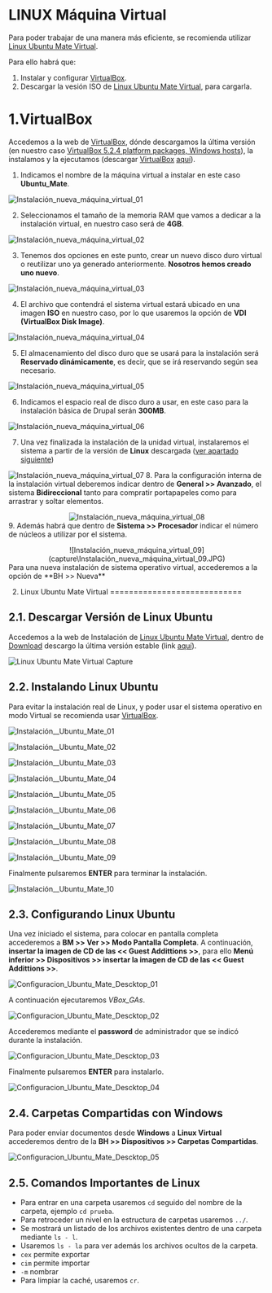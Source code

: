 LINUX Máquina Virtual
=======================
Para poder trabajar de una manera más eficiente, se recomienda utilizar [Linux Ubuntu Mate Virtual](http://cdimage.ubuntu.com/).

Para ello habrá que:
1. Instalar y configurar [VirtualBox](https://www.virtualbox.org/).
2. Descargar la vesión ISO de [Linux Ubuntu Mate Virtual](http://cdimage.ubuntu.com/), para cargarla.


1.VirtualBox
============

Accedemos a la web de [VirtualBox](https://www.virtualbox.org/), dónde descargamos la última versión (en nuestro caso [VirtualBox 5.2.4 platform packages, Windows hosts](http://download.virtualbox.org/virtualbox/5.2.4/VirtualBox-5.2.4-119785-Win.exe)), la instalamos y la ejecutamos (descargar [VirtualBox](https://www.virtualbox.org/) [aquí](https://www.virtualbox.org/wiki/Downloads)).

1. Indicamos el nombre de la máquina virtual a instalar en este caso **Ubuntu_Mate**.

![Instalación_nueva_máquina_virtual_01](https://github.com/HecFranco/Apuntes/blob/master/capture/Instalación_nueva_máquina_virtual_01.jpg)

2. Seleccionamos el tamaño de la memoria RAM que vamos a dedicar a la instalación virtual, en nuestro caso será de **4GB**.

![Instalación_nueva_máquina_virtual_02](https://github.com/HecFranco/Apuntes/blob/master/capture/Instalación_nueva_máquina_virtual_02.jpg)

3. Tenemos dos opciones en este punto, crear un nuevo disco duro virtual o reutilizar uno ya generado anteriormente. **Nosotros hemos creado uno nuevo**. 

![Instalación_nueva_máquina_virtual_03](https://github.com/HecFranco/Apuntes/blob/master/capture/Instalación_nueva_máquina_virtual_03.jpg)

4. El archivo que contendrá el sistema virtual estará ubicado en una imagen **ISO** en nuestro caso, por lo que usaremos la opción de **VDI (VirtualBox Disk Image)**.

![Instalación_nueva_máquina_virtual_04](https://github.com/HecFranco/Apuntes/blob/master/capture/Instalación_nueva_máquina_virtual_04.jpg)

5. El almacenamiento del disco duro que se usará para la instalación será **Reservado dinámicamente**, es decir, que se irá reservando según sea necesario. 

![Instalación_nueva_máquina_virtual_05](https://github.com/HecFranco/Apuntes/blob/master/capture/Instalación_nueva_máquina_virtual_05.jpg)

6. Indicamos el espacio real de disco duro a usar, en este caso para la instalación básica de Drupal serán **300MB**. 

![Instalación_nueva_máquina_virtual_06](https://github.com/HecFranco/Apuntes/blob/master/capture/Instalación_nueva_máquina_virtual_06.jpg)

7. Una vez finalizada la instalación de la unidad virtual, instalaremos el sistema a partir de la versión de **Linux** descargada ([ver apartado siguiente](#12linux-ubuntu-mate-virtual)) 

![Instalación_nueva_máquina_virtual_07](https://github.com/HecFranco/Apuntes/blob/master/capture/Instalación_nueva_máquina_virtual_07.jpg)
8. Para la configuración interna de la instalación virtual deberemos indicar dentro de **General >> Avanzado**, el sistema **Bidireccional** tanto para compratir portapapeles como para arrastrar y soltar elementos. <center>![Instalación_nueva_máquina_virtual_08](capture\Instalación_nueva_máquina_virtual_08.JPG)</center>
9. Además habrá que dentro de **Sistema >> Procesador** indicar el número de núcleos a utilizar por el sistema.
<center>![Instalación_nueva_máquina_virtual_09](capture\Instalación_nueva_máquina_virtual_09.JPG)</center>
Para una nueva instalación de sistema operativo virtual, accederemos a la opción de **BH >> Nueva**


2. Linux Ubuntu Mate Virtual
============================

2.1. Descargar Versión de Linux Ubuntu
--------------------------------------

Accedemos a la web de Instalación de [Linux Ubuntu Mate Virtual](http://cdimage.ubuntu.com/), dentro de [Download](https://ubuntu-mate.org/download/) descargo la última versión estable (link [aquí](http://cdimage.ubuntu.com/ubuntu-mate/releases/17.10/release/ubuntu-mate-17.10-desktop-amd64.iso)).

![Linux Ubuntu Mate Virtual Capture](https://github.com/HecFranco/Apuntes/blob/master/capture/Ubuntu_Mate_Descktop.jpg)

2.2. Instalando Linux Ubuntu
----------------------------

Para evitar la instalación real de Linux, y poder usar el sistema operativo en modo Virtual se recomienda usar [VirtualBox](https://www.virtualbox.org/).

![Instalación__Ubuntu_Mate_01](https://github.com/HecFranco/Apuntes/blob/master/capture/Instalación__Ubuntu_Mate_01.jpg)

![Instalación__Ubuntu_Mate_02](https://github.com/HecFranco/Apuntes/blob/master/capture/Instalación__Ubuntu_Mate_02.jpg)

![Instalación__Ubuntu_Mate_03](https://github.com/HecFranco/Apuntes/blob/master/capture/Instalación__Ubuntu_Mate_03.jpg)

![Instalación__Ubuntu_Mate_04](https://github.com/HecFranco/Apuntes/blob/master/capture/Instalación__Ubuntu_Mate_04.jpg)

![Instalación__Ubuntu_Mate_05](https://github.com/HecFranco/Apuntes/blob/master/capture/Instalación__Ubuntu_Mate_05.jpg)

![Instalación__Ubuntu_Mate_06](https://github.com/HecFranco/Apuntes/blob/master/capture/Instalación__Ubuntu_Mate_06.jpg)

![Instalación__Ubuntu_Mate_07](https://github.com/HecFranco/Apuntes/blob/master/capture/Instalación__Ubuntu_Mate_07.jpg)

![Instalación__Ubuntu_Mate_08](https://github.com/HecFranco/Apuntes/blob/master/capture/Instalación__Ubuntu_Mate_08.jpg)

![Instalación__Ubuntu_Mate_09](https://github.com/HecFranco/Apuntes/blob/master/capture/Instalación__Ubuntu_Mate_09.jpg)

Finalmente pulsaremos **ENTER** para terminar la instalación.

![Instalación__Ubuntu_Mate_10](https://github.com/HecFranco/Apuntes/blob/master/capture/Instalación__Ubuntu_Mate_10.jpg)


2.3. Configurando Linux Ubuntu
------------------------------

Una vez iniciado el sistema, para colocar en pantalla completa accederemos a **BM >> Ver >> Modo Pantalla Completa**.
A continuación, **insertar la imagen de CD de las << Guest Addittions >>**, para ello **Menú inferior >> Dispositivos >> insertar la imagen de CD de las << Guest Addittions >>**.

![Configuracion_Ubuntu_Mate_Descktop_01](https://github.com/HecFranco/Apuntes/blob/master/capture/Configuracion_Ubuntu_Mate_Descktop_01.jpg)

A continuación ejecutaremos *VBox_GAs*.

![Configuracion_Ubuntu_Mate_Descktop_02](https://github.com/HecFranco/Apuntes/blob/master/capture/Configuracion_Ubuntu_Mate_Descktop_02.jpg)

Accederemos mediante el **password** de administrador que se indicó durante la instalación.

![Configuracion_Ubuntu_Mate_Descktop_03](https://github.com/HecFranco/Apuntes/blob/master/capture/Configuracion_Ubuntu_Mate_Descktop_03.jpg)

Finalmente pulsaremos **ENTER** para instalarlo.

![Configuracion_Ubuntu_Mate_Descktop_04](https://github.com/HecFranco/Apuntes/blob/master/capture/Configuracion_Ubuntu_Mate_Descktop_04.jpg)

2.4. Carpetas Compartidas con Windows
-------------------------------------

Para poder enviar documentos desde **Windows** a **Linux Virtual** accederemos dentro de la **BH >> Dispositivos >> Carpetas Compartidas**.

![Configuracion_Ubuntu_Mate_Descktop_05](https://github.com/HecFranco/Apuntes/blob/master/capture/Configuracion_Ubuntu_Mate_Descktop_05.jpg)

2.5. Comandos Importantes de Linux
----------------------------------
* Para entrar en una carpeta usaremos `cd` seguido del nombre de la carpeta, ejemplo `cd prueba`.
* Para retroceder un nivel en la estructura de carpetas usaremos `../`.
* Se mostrará un listado de los archivos existentes dentro de una carpeta mediante `ls - l`.
* Usaremos `ls - la` para ver además los archivos ocultos de la carpeta.
* `cex` permite exportar
* `cim` permite importar
* `-m` nombrar
* Para limpiar la caché, usaremos `cr`.
